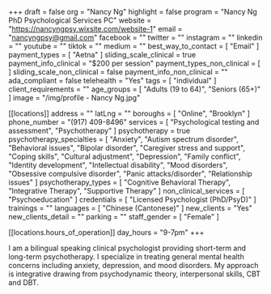 +++
draft = false
org = "Nancy Ng"
highlight = false
program = "Nancy Ng PhD Psychological Services PC"
website = "https://nancyngpsy.wixsite.com/website-1"
email = "nancyngpsy@gmail.com"
facebook = ""
twitter = ""
instagram = ""
linkedin = ""
youtube = ""
tiktok = ""
medium = ""
best_way_to_contact = [ "Email" ]
payment_types = [ "Aetna" ]
sliding_scale_clinical = true
payment_info_clinical = "$200 per session"
payment_types_non_clinical = [ ]
sliding_scale_non_clinical = false
payment_info_non_clinical = ""
ada_compliant = false
telehealth = "Yes"
tags = [ "individual" ]
client_requirements = ""
age_groups = [ "Adults (19 to 64)", "Seniors (65+)" ]
image = "/img/profile - Nancy Ng.jpg"

[[locations]]
address = ""
latLng = ""
boroughs = [ "Online", "Brooklyn" ]
phone_number = "(917) 409-8496‬"
services = [ "Psychological testing and assessment", "Psychotherapy" ]
psychotherapy = true
psychotherapy_specialties = [
  "Anxiety",
  "Autism spectrum disorder",
  "Behavioral issues",
  "Bipolar disorder",
  "Caregiver stress and support",
  "Coping skills",
  "Cultural adjustment",
  "Depression",
  "Family conflict",
  "Identity development",
  "Intellectual disability",
  "Mood disorders",
  "Obsessive compulsive disorder",
  "Panic attacks/disorder",
  "Relationship issues"
]
psychotherapy_types = [
  "Cognitive Behavioral Therapy",
  "Integrative Therapy",
  "Supportive Therapy"
]
non_clinical_services = [ "Psychoeducation" ]
credentials = [ "Licensed Psychologist (PhD/PsyD)" ]
trainings = ""
languages = [ "Chinese (Cantonese)" ]
new_clients = "Yes"
new_clients_detail = ""
parking = ""
staff_gender = [ "Female" ]

  [[locations.hours_of_operation]]
  day_hours = "9-7pm"
+++

I am a bilingual speaking clinical psychologist providing short-term and long-term psychotherapy. I specialize in treating general mental health concerns including anxiety, depression, and mood disorders. My approach is integrative drawing from psychodynamic theory, interpersonal skills, CBT and DBT.
